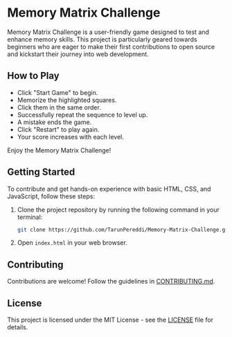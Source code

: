 # Memory Matrix Challenge

Memory Matrix Challenge is a user-friendly game designed to test and enhance memory skills. This project is particularly geared towards beginners who are eager to make their first contributions to open source and kickstart their journey into web development.

## How to Play

   - Click "Start Game" to begin.
   - Memorize the highlighted squares.
   - Click them in the same order.
   - Successfully repeat the sequence to level up.
   - A mistake ends the game.
   - Click "Restart" to play again.
   - Your score increases with each level.

Enjoy the Memory Matrix Challenge!

## Getting Started

To contribute and get hands-on experience with basic HTML, CSS, and JavaScript, follow these steps:

1. Clone the project repository by running the following command in your terminal:
   ```bash
   git clone https://github.com/TarunPereddi/Memory-Matrix-Challenge.git
2. Open `index.html` in your web browser.

## Contributing

Contributions are welcome! Follow the guidelines in [CONTRIBUTING.md](CONTRIBUTING.md).

## License

This project is licensed under the MIT License - see the [LICENSE](LICENSE) file for details.

